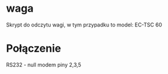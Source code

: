 # waga
Skrypt do odczytu wagi, w tym przypadku to model: EC-TSC 60

# Połączenie
RS232 - null modem 
piny 2,3,5

